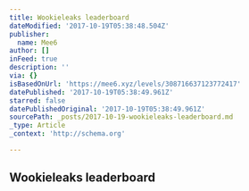 ```yaml
---
title: Wookieleaks leaderboard
dateModified: '2017-10-19T05:38:48.504Z'
publisher:
  name: Mee6
author: []
inFeed: true
description: ''
via: {}
isBasedOnUrl: 'https://mee6.xyz/levels/308716637123772417'
datePublished: '2017-10-19T05:38:49.961Z'
starred: false
datePublishedOriginal: '2017-10-19T05:38:49.961Z'
sourcePath: _posts/2017-10-19-wookieleaks-leaderboard.md
_type: Article
_context: 'http://schema.org'

---
```

<article style=""><h1>Wookieleaks leaderboard</h1></article>
